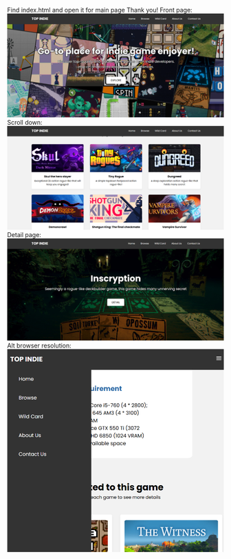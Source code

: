 Find index.html and open it for main page
Thank you!
Front page:
![Front page](front.png)
Scroll down:
![Front page](front_1.png)
Detail page:
![Detail](side.png)
Alt browser resolution:
![Alt res](alt.png)
